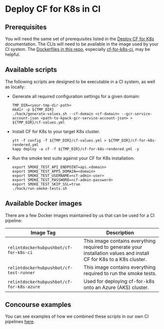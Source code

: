 # Deploy CF for K8s in CI

## Prerequisites

You will need the same set of prerequisites listed in the [Deploy CF for K8s](deploy.md#prerequisites) documentation. The CLIs will need to be available in the image used by your CI system. The [Dockerfiles in this repo](https://github.com/cloudfoundry/cf-for-k8s/tree/main/ci/dockerfiles), especially [cf-for-k8s-ci](https://github.com/cloudfoundry/cf-for-k8s/blob/main/ci/dockerfiles/cf-for-k8s-ci/Dockerfile), may be helpful.

## Available scripts

The following scripts are designed to be executable in a CI system, as well as locally:

- Generate all required configuration settings for a given domain:

  ```console
  TMP_DIR=<your-tmp-dir-path>
  mkdir -p ${TMP_DIR}
  ./hack/generate-values.sh --cf-domain <cf-domain> --gcr-service-account-json <path-to-kpack-gcr-service-account-json> > ${TMP_DIR}/cf-values.yml
  ```

- Install CF for K8s to your target K8s cluster.

  ```console
  ytt -f config -f ${TMP_DIR}/cf-values.yml > ${TMP_DIR}/cf-for-k8s-rendered.yml
  kapp deploy -a cf -f ${TMP_DIR}/cf-for-k8s-rendered.yml -y
  ```

- Run the smoke test suite against your CF for K8s installation.

   ```console
   export SMOKE_TEST_API_ENDPOINT=api.<domain>
   export SMOKE_TEST_APPS_DOMAIN=<domain>
   export SMOKE_TEST_USERNAME=<cf-admin-user>
   export SMOKE_TEST_PASSWORD=<cf-admin-password>
   export SMOKE_TEST_SKIP_SSL=true
   ./hack/run-smoke-tests.sh
   ```

## Available Docker images

There are a few Docker images maintained by us that can be used for a CI pipeline:

| Image Tag | Description |
|---|----|
| `relintdockerhubpushbot/cf-for-k8s-ci` | This image contains everything required to generate your installation values and install CF for K8s to a K8s cluster. |
| `relintdockerhubpushbot/cf-test-runner` | This image contains everything required to run the smoke tests. |
| `relintdockerhubpushbot/cf-for-k8s-azure` | Used for deploying cf-for-k8s onto an Azure (AKS) cluster. |

## Concourse examples

You can see examples of how we combined these scripts in our own CI pipelines [here](../ci/pipelines).
